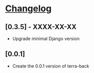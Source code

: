 # [Changelog](https://gitlab.makina-corpus.net/Terralego/Core/terra-back/)

## [0.3.5] - XXXX-XX-XX

* Upgrade minimal Django version

## [0.0.1]

* Create the 0.0.1 version of terra-back
